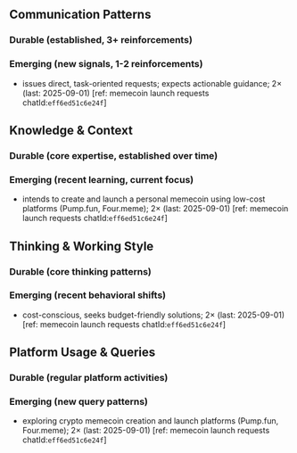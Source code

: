## Communication Patterns
### Durable (established, 3+ reinforcements)

### Emerging (new signals, 1-2 reinforcements)
- issues direct, task-oriented requests; expects actionable guidance; 2× (last: 2025-09-01) [ref: memecoin launch requests chatId:`eff6ed51c6e24f`]

## Knowledge & Context
### Durable (core expertise, established over time)

### Emerging (recent learning, current focus)
- intends to create and launch a personal memecoin using low-cost platforms (Pump.fun, Four.meme); 2× (last: 2025-09-01) [ref: memecoin launch requests chatId:`eff6ed51c6e24f`]

## Thinking & Working Style
### Durable (core thinking patterns)

### Emerging (recent behavioral shifts)
- cost-conscious, seeks budget-friendly solutions; 2× (last: 2025-09-01) [ref: memecoin launch requests chatId:`eff6ed51c6e24f`]

## Platform Usage & Queries
### Durable (regular platform activities)

### Emerging (new query patterns)
- exploring crypto memecoin creation and launch platforms (Pump.fun, Four.meme); 2× (last: 2025-09-01) [ref: memecoin launch requests chatId:`eff6ed51c6e24f`]